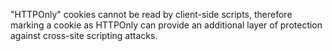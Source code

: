 
"HTTPOnly" cookies cannot be read by client-side scripts, therefore marking a cookie as HTTPOnly can provide an additional layer of protection against cross-site scripting attacks.
